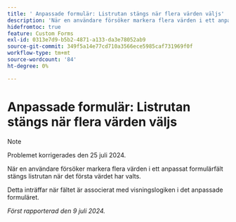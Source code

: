 ```yaml
---
title: ' Anpassade formulär: Listrutan stängs när flera värden väljs'
description: 'När en användare försöker markera flera värden i ett anpassat formulärfält stängs listrutan när det första värdet har valts. '
hidefromtoc: true
feature: Custom Forms
exl-id: 0313e7d9-b5b2-4871-a133-da3e78052ab9
source-git-commit: 349f5a14e77cd710a3566ece5985caf731969f0f
workflow-type: tm+mt
source-wordcount: '84'
ht-degree: 0%

---
```


# Anpassade formulär: Listrutan stängs när flera värden väljs

>[!NOTE]
>
>Problemet korrigerades den 25 juli 2024.

När en användare försöker markera flera värden i ett anpassat formulärfält stängs listrutan när det första värdet har valts.

Detta inträffar när fältet är associerat med visningslogiken i det anpassade formuläret.

_Först rapporterad den 9 juli 2024._
